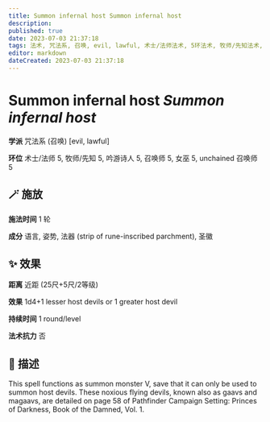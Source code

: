 ```yaml
---
title: Summon infernal host Summon infernal host
description: 
published: true
date: 2023-07-03 21:37:18
tags: 法术, 咒法系, 召唤, evil, lawful, 术士/法师法术, 5环法术, 牧师/先知法术, 吟游诗人法术, 召唤师法术, 女巫法术, unchained 召唤师法术
editor: markdown
dateCreated: 2023-07-03 21:37:18
---
```


# **Summon infernal host** *Summon infernal host*

**学派** 咒法系 (召唤) \[evil, lawful\] 

**环位** 术士/法师 5, 牧师/先知 5, 吟游诗人 5, 召唤师 5, 女巫 5, unchained 召唤师 5

## 🪄 施放

**施法时间** 1 轮

**成分** 语言, 姿势, 法器 (strip of rune-inscribed parchment), 圣徽

## ✨ 效果  

**距离** 近距 (25尺+5尺/2等级) 

**效果** 1d4+1 lesser host devils or 1 greater host devil 

**持续时间** 1 round/level 

**法术抗力** 否

## 📖 描述

This spell functions as summon monster V, save that it can only be used to summon host devils. These noxious flying devils, known also as gaavs and magaavs, are detailed on page 58 of Pathfinder Campaign Setting: Princes of Darkness, Book of the Damned, Vol. 1.
    